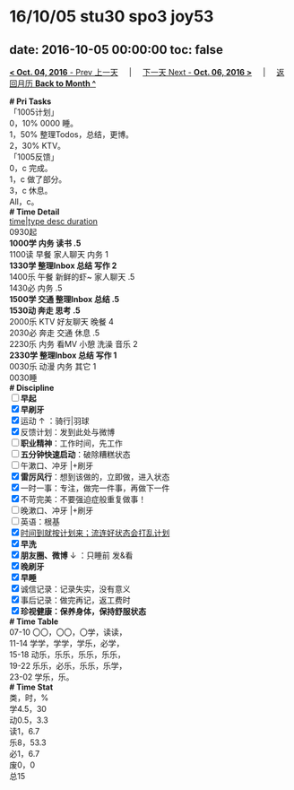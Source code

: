 # 16/10/05 stu30 spo3 joy53

date: 2016-10-05 00:00:00
toc: false
---
[**< Oct. 04, 2016** - Prev 上一天](/lifelogs/2016/10/d04.html) &nbsp; &nbsp; | &nbsp; &nbsp; [下一天 Next - **Oct. 06, 2016 >**](/lifelogs/2016/10/d06.html) &nbsp; &nbsp; |  &nbsp; &nbsp; [返回月历 **Back to Month ^**](/lifelogs/2016/10/index.html)
<br/><div><b># Pri Tasks</b></div><div>「1005计划」</div><div>0，10% 0000 睡。</div><div>1，50% 整理Todos，总结，更博。</div><div>2，30% KTV。</div><div>「1005反馈」</div><div>0，c 完成。</div><div>1，c 做了部分。</div><div>3，c 休息。</div><div>All，c。</div><div><b># Time Detail</b></div><div><u>time|type desc duration</u></div><div>0930起</div><div><b>1000学 内务 读书 .5</b></div><div>1100读 早餐 家人聊天 内务 1</div><div><b>1330学 整理Inbox 总结 写作 2</b></div><div>1400乐 午餐 新鲜的虾~ 家人聊天 .5</div><div>1430必 内务 .5</div><div><b>1500学 交通 整理Inbox 总结 .5</b></div><div><b>1530动 奔走 思考 .5</b></div><div>2000乐 KTV 好友聊天 晚餐 4</div><div>2030必 奔走 交通 休息 .5</div><div>2230乐 内务 看MV 小憩 洗澡 音乐 2</div><div><b>2330学 整理Inbox 总结 写作 1</b></div><div>0030乐 动漫 内务 其它 1</div><div>0030睡</div><div><b># Discipline</b></div><div><b><input type="checkbox"/></b><b>早起</b></div><div><input checked="true" type="checkbox"/><b>早刷牙</b></div><div><input checked="true" type="checkbox"/>运动 ↑ ：骑行|羽球</div><div><input checked="true" type="checkbox"/>反馈计划：发到此处与微博</div><div><input type="checkbox"/><b>职业精神</b>：工作时间，先工作</div><div><input type="checkbox"/><b>五分钟快速启动</b>：破除糟糕状态</div><div><input type="checkbox"/>午漱口、冲牙 |+刷牙</div><div><input checked="true" type="checkbox"/><b>雷厉风行</b>：想到该做的，立即做，进入状态</div><div><input checked="true" type="checkbox"/>一时一事：专注，做完一件事，再做下一件</div><div><input checked="true" type="checkbox"/>不苛完美：不要强迫症般重复做事！</div><div><input type="checkbox"/>晚漱口、冲牙 |+刷牙</div><div><input type="checkbox"/>英语：根基</div><div><u><input checked="true" type="checkbox"/></u><u>时间到就按计划来；流连好状态会打乱计划</u></div><div><input checked="true" type="checkbox"/><b>早洗</b></div><div><b><input checked="true" type="checkbox"/></b><b>朋友圈、微博</b> ↓ ：只睡前 发&amp;看</div><div><b><input checked="true" type="checkbox"/></b><b>晚刷牙</b></div><div><input checked="true" type="checkbox"/><b>早睡</b></div><div><input checked="true" type="checkbox"/>诚信记录：记录失实，没有意义</div><div><input checked="true" type="checkbox"/>事后记录：做完再记，返工费时</div><div><b><input checked="true" type="checkbox"/></b><b>珍视健康：保养身体，保持舒服状态</b></div><div><b># Time Table</b></div><div>07-10 〇〇，〇〇，〇学，读读，</div><div>11-14 学学，学学，学乐，必学，</div><div>15-18 动乐，乐乐，乐乐，乐乐，</div><div>19-22 乐乐，必乐，乐乐，乐学，</div><div>23-02 学乐，乐。</div><div><b># Time Stat</b></div><div>类，时，%</div><div>学4.5，30</div><div>动0.5，3.3</div><div>读1，6.7</div><div>乐8，53.3</div><div>必1，6.7</div><div>废0，0</div><div>总15</div>
